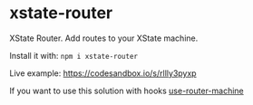 # xstate-router

XState Router. Add routes to your XState machine.

Install it with: `npm i xstate-router`

Live example: https://codesandbox.io/s/rllly3pyxp

If you want to use this solution with hooks [use-router-machine](https://github.com/carloslfu/use-router-machine)
